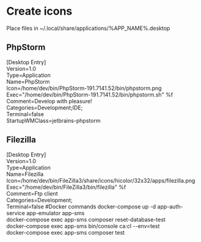 # Create icons
Place files in ~/.local/share/applications/%APP_NAME%.desktop
## PhpStorm
[Desktop Entry]<br>
Version=1.0<br>
Type=Application<br>
Name=PhpStorm<br>
Icon=/home/dev/bin/PhpStorm-191.7141.52/bin/phpstorm.png<br>
Exec="/home/dev/bin/PhpStorm-191.7141.52/bin/phpstorm.sh" %f<br>
Comment=Develop with pleasure!<br>
Categories=Development;IDE;<br>
Terminal=false<br>
StartupWMClass=jetbrains-phpstorm
## Filezilla
[Desktop Entry]<br>
Version=1.0<br>
Type=Application<br>
Name=Filezilla<br>
Icon=/home/dev/bin/FileZilla3/share/icons/hicolor/32x32/apps/filezilla.png<br>
Exec="/home/dev/bin/FileZilla3/bin/filezilla" %f<br>
Comment=Ftp client<br>
Categories=Development;<br>
Terminal=false
#Docker commands
docker-compose up -d app-auth-service app-emulator app-sms<br>
docker-compose exec app-sms composer reset-database-test<br>
docker-compose exec app-sms bin/console ca:cl --env=test<br>
docker-compose exec app-sms composer test
